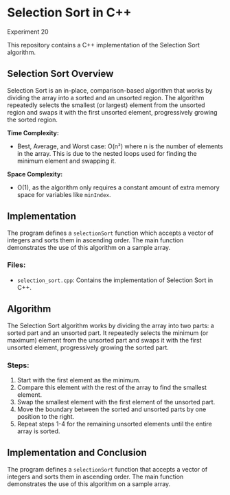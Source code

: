 # Selection Sort in C++
Experiment 20

This repository contains a C++ implementation of the Selection Sort algorithm.

## Selection Sort Overview

Selection Sort is an in-place, comparison-based algorithm that works by dividing the array into a sorted and an unsorted region. The algorithm repeatedly selects the smallest (or largest) element from the unsorted region and swaps it with the first unsorted element, progressively growing the sorted region.

**Time Complexity:**
- Best, Average, and Worst case: O(n²) where n is the number of elements in the array. This is due to the nested loops used for finding the minimum element and swapping it.

**Space Complexity:**
- O(1), as the algorithm only requires a constant amount of extra memory space for variables like `minIndex`.

## Implementation

The program defines a `selectionSort` function which accepts a vector of integers and sorts them in ascending order. The main function demonstrates the use of this algorithm on a sample array.

### Files:
- `selection_sort.cpp`: Contains the implementation of Selection Sort in C++.

## Algorithm

The Selection Sort algorithm works by dividing the array into two parts: a sorted part and an unsorted part. It repeatedly selects the minimum (or maximum) element from the unsorted part and swaps it with the first unsorted element, progressively growing the sorted part.

### Steps:
1. Start with the first element as the minimum.
2. Compare this element with the rest of the array to find the smallest element.
3. Swap the smallest element with the first element of the unsorted part.
4. Move the boundary between the sorted and unsorted parts by one position to the right.
5. Repeat steps 1-4 for the remaining unsorted elements until the entire array is sorted.

## Implementation and Conclusion

The program defines a `selectionSort` function that accepts a vector of integers and sorts them in ascending order. The main function demonstrates the use of this algorithm on a sample array.


